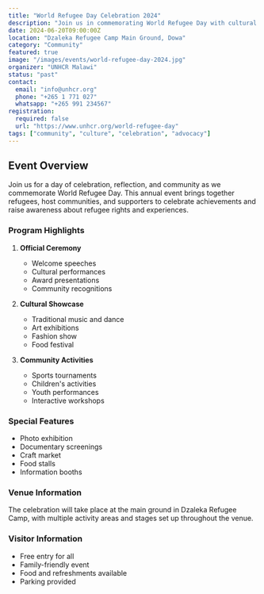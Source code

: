 ```yaml
---
title: "World Refugee Day Celebration 2024"
description: "Join us in commemorating World Refugee Day with cultural performances, exhibitions, and community activities."
date: 2024-06-20T09:00:00Z
location: "Dzaleka Refugee Camp Main Ground, Dowa"
category: "Community"
featured: true
image: "/images/events/world-refugee-day-2024.jpg"
organizer: "UNHCR Malawi"
status: "past"
contact:
  email: "info@unhcr.org"
  phone: "+265 1 771 027"
  whatsapp: "+265 991 234567"
registration:
  required: false
  url: "https://www.unhcr.org/world-refugee-day"
tags: ["community", "culture", "celebration", "advocacy"]
---
```


## Event Overview

Join us for a day of celebration, reflection, and community as we commemorate World Refugee Day. This annual event brings together refugees, host communities, and supporters to celebrate achievements and raise awareness about refugee rights and experiences.

### Program Highlights

1. **Official Ceremony**
   - Welcome speeches
   - Cultural performances
   - Award presentations
   - Community recognitions

2. **Cultural Showcase**
   - Traditional music and dance
   - Art exhibitions
   - Fashion show
   - Food festival

3. **Community Activities**
   - Sports tournaments
   - Children's activities
   - Youth performances
   - Interactive workshops

### Special Features

- Photo exhibition
- Documentary screenings
- Craft market
- Food stalls
- Information booths

### Venue Information

The celebration will take place at the main ground in Dzaleka Refugee Camp, with multiple activity areas and stages set up throughout the venue.

### Visitor Information

- Free entry for all
- Family-friendly event
- Food and refreshments available
- Parking provided